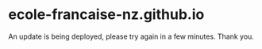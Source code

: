 # ecole-francaise-nz.github.io

An update is being deployed, please try again in a few minutes.
Thank you.

